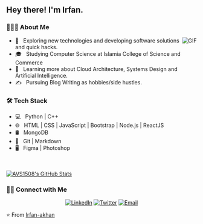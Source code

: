 <h2> Hey there! I'm Irfan.</h2>

<h3> 👨🏻‍💻 About Me </h3>


<img align="right" alt="GIF" src="https://media.giphy.com/media/13HgwGsXF0aiGY/giphy.gif" />

- 🤔 &nbsp; Exploring new technologies and developing software solutions and quick hacks.
- 🎓 &nbsp; Studying Computer Science at Islamia College of Science and Commerce
- 🌱 &nbsp; Learning more about Cloud Architecture, Systems Design and Artificial Intelligence.
- ✍️ &nbsp; Pursuing Blog Writing as hobbies/side hustles.

<h3>🛠 Tech Stack</h3>

- 💻 &nbsp; Python | C++ 
- 🌐 &nbsp; HTML | CSS | JavaScript | Bootstrap | Node.js | ReactJS
- 🛢 &nbsp; MongoDB
- 🔧 &nbsp; Git | Markdown 
- 🖥 &nbsp; Figma | Photoshop

<br/>

[![AVS1508's GitHub Stats](https://github-readme-stats.vercel.app/api?username=Irfan-akhan&show_icons=true)](https://github.com/Irfan-akhan)

<h3> 🤝🏻 Connect with Me </h3>

<p align="center">
<a href="https://www.linkedin.com/in/irfan-khan-4a40b31b4/" target="_blank"><img src="https://img.shields.io/badge/LinkedIn-%230077B5.svg?&style=flat-square&logo=linkedin&logoColor=white" alt="LinkedIn"></a>
<a href="https://twitter.com/stupidlymoron" target="_blank"><img src="https://img.shields.io/badge/-Twitter-1da1f2?style=flat-square&labelColor=1da1f2&logo=twitter&logoColor=white" alt="Twitter"></a> 
 <a href="mailto:khanirfan.work@gmail.com"><img alt="Email" src="https://img.shields.io/badge/Email-khanirfan.work@gmail.com-blue?style=flat-square&logo=gmail"></a>
</p>

⭐️ From [Irfan-akhan](https://github.com/Irfan-akhan)
